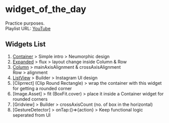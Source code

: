 # widget_of_the_day

Practice purposes.<br> Playlist URL: [YouTube](https://www.youtube.com/watch?v=X47zIAGIJNE&list=PLlvRDpXh1Se5LTJZDrUF9h1_1AT4Raxjd)

## Widgets List

1. [Container](/lib/1_container) > Simple intro > Neumorphic design
2. [Expanded](/lib/2_expanded) > flux > layout change inside Column & Row
3. [Column](/lib/3_column&row) > mainAxisAlignment & crossAxisAlignment<br>
   Row > alignment
4. [ListView](/lib/4_listview&builder) > Builder > Instagram UI design
5. [Cliprrect] (Clip Round Rectangle) > wrap the container with this widget for getting a rounded corner
6. [Image.Asset] > fit (BoxFit.cover) > place it inside a Container widget for rounded corners
7. [Gridview] > Builder > crossAxisCount (no. of box in the horizontal)
8. [GestureDetector] > onTap:()=>{action} > Keep functional logic seperated from UI
